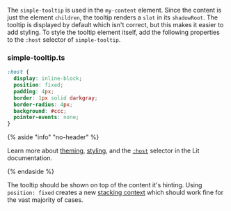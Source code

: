 The `simple-tooltip` is used in the `my-content` element. Since the
content is just the element `children`, the tooltip renders a `slot`
in its `shadowRoot`. The tooltip is displayed by default which isn't correct,
but this makes it easier to add styling. To style the tooltip element itself,
add the following properties to the `:host` selector of `simple-tooltip`.

### simple-tooltip.ts
```css
:host {
  display: inline-block;
  position: fixed;
  padding: 4px;
  border: 1px solid darkgray;
  border-radius: 4px;
  background: #ccc;
  pointer-events: none;
}
```

{% aside "info" "no-header" %}

  Learn more about [theming](/docs/components/styles/#theming),
  [styling](/docs/components/styles/#shadow-dom), and the
  [`:host`](/docs/components/styles/#host) selector in the Lit
  documentation.

{% endaside %}

The tooltip should be shown on top of the content it's hinting. Using `position: fixed`
creates a new
[stacking context](https://developer.mozilla.org/en-US/docs/Web/CSS/CSS_Positioning/Understanding_z_index/The_stacking_context)
which should work fine for the vast majority of cases.
